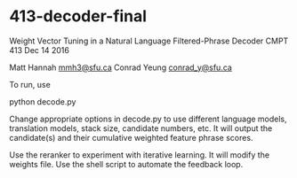 # 413-decoder-final

Weight Vector Tuning in a Natural Language Filtered-Phrase Decoder
CMPT 413
Dec 14 2016

Matt Hannah
mmh3@sfu.ca
Conrad Yeung
conrad_y@sfu.ca

To run, use    

python decode.py

Change appropriate options in decode.py to use different language models, translation models, stack size, candidate numbers, etc. It will output the candidate(s) and their cumulative weighted feature phrase scores.

Use the reranker to experiment with iterative learning. It will modify the weights file. Use the shell script to automate the feedback loop.